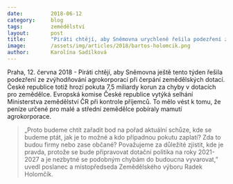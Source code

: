 ```yaml
---
date:         2018-06-12
category:     blog
tags:         zemědělství
layout:       post
title:        "Piráti chtějí, aby Sněmovna urychleně řešila podezření ze zvýhodňování agrokorporací při čerpání zemědělských dotací"
image:        /assets/img/articles/2018/bartos-holomcik.png
author:       Karolína Sadílková
---
```


 
Praha, 12. června 2018 - Piráti chtějí, aby Sněmovna ještě tento týden řešila podezření ze zvýhodňování agrokorporací při čerpání zemědělských dotací. České republice totiž hrozí pokuta 7,5 miliardy korun za chyby v dotacích pro zemědělce. Evropská komise České republice vytýká selhání Ministerstva zemědělství ČR při kontrole příjemců. To mělo vést k tomu, že peníze určené pro malé a střední zemědělce pobíraly mamutí agrokorporace.
 
> „Proto budeme chtít zařadit bod na pořad aktuální schůze, kde se budeme ptát, jak je to možné a kdo případnou pokutu zaplatí? Zda to budou firmy nebo zase občané? Považujeme za důležité zjistit, kde je pravda, protože se bude připravovat dotační politika na roky 2021-2027 a je nezbytné se podobným chybám do budoucna vyvarovat,” uvedl poslanec a místopředseda Zemědělského výboru Radek Holomčík.